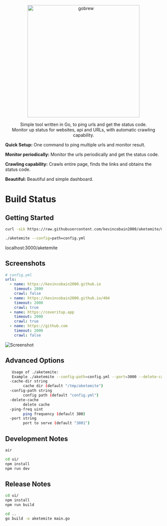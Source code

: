 <p align="center">
  <a href="https://github.com/kevincobain2000/aketemite">
    <img alt="gobrew" src="https://imgur.com/rcEV0qE.png" width="360">
  </a>
</p>
<p align="center">
  Simple tool written in Go, to ping urls and get the status code.
  <br>
  Monitor up status for websites, api and URLs, with automatic crawling capability.
</p>

**Quick Setup:** One command to ping multiple urls and monitor result.

**Monitor periodically:** Monitor the urls periodically and get the status code.

**Crawling capability:** Crawls entire page, finds the links and obtains the status code.

**Beautiful:** Beautiful and simple dashboard.


# Build Status


## Getting Started

```sh
curl -sLk https://raw.githubusercontent.com/kevincobain2000/aketemite/master/install.sh | sh
```

```sh
./aketemite --config=path=config.yml
```

localhost:3000/aketemite

## Screenshots

```yml
# config.yml
urls:
  - name: https://kevincobain2000.github.io
    timeout: 2000
    crawl: false
  - name: https://kevincobain2000.github.io/404
    timeout: 2000
    crawl: true
  - name: https://coveritup.app
    timeout: 2000
    crawl: true
  - name: https://github.com
    timeout: 2000
    crawl: false

```

![Screenshot](https://imgur.com/cdKYfYK.png)

## Advanced Options

```sh
   Usage of ./aketemite:
   Example ./aketemite --config-path=config.yml --port=3000 --delete-cache --cache-dir=/tmp/aketemite
  -cache-dir string
    	cache dir (default "/tmp/aketemite")
  -config-path string
    	config path (default "config.yml")
  -delete-cache
    	delete cache
  -ping-freq uint
    	ping frequency (default 300)
  -port string
    	port to serve (default "3001")
```

## Development Notes

```sh
air

cd ui/
npm install
npm run dev
```

## Release Notes

```sh
cd ui/
npm install
npm run build

cd ..
go build -o aketemite main.go
```